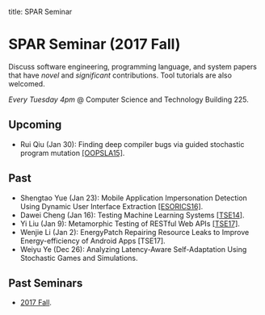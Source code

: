 title: SPAR Seminar

# SPAR Seminar (2017 Fall)

Discuss software engineering, programming language, and system papers that have *novel* and *significant* contributions. Tool tutorials are also welcomed.

*Every Tuesday 4pm* @ Computer Science and Technology Building 225.

## Upcoming

* Rui Qiu (Jan 30): Finding deep compiler bugs via guided stochastic program mutation [[OOPSLA15]](http://web.cs.ucdavis.edu/~su/publications/oopsla15-compiler.pdf).

## Past

* Shengtao Yue (Jan 23): Mobile Application Impersonation Detection Using Dynamic User Interface Extraction [[ESORICS16]](https://link.springer.com/content/pdf/10.1007%2F978-3-319-45744-4_11.pdf).
* Dawei Cheng (Jan 16): Testing Machine Learning Systems [[TSE14]](http://ieeexplore.ieee.org/stamp/stamp.jsp?tp=&arnumber=6682887).
* Yi Liu (Jan 9): Metamorphic Testing of RESTful Web APIs [[TSE17]](http://www.lsi.us.es/~jtroya/publications/TSE2017_REST_prePrint.pdf).
* Wenjie Li (Jan 2): EnergyPatch Repairing Resource Leaks to Improve Energy-efficiency of Android Apps [TSE17].
* Weiyu Ye (Dec 26): Analyzing Latency-Aware Self-Adaptation Using Stochastic Games and Simulations.

## Past Seminars

* [2017 Fall](2017fall).
